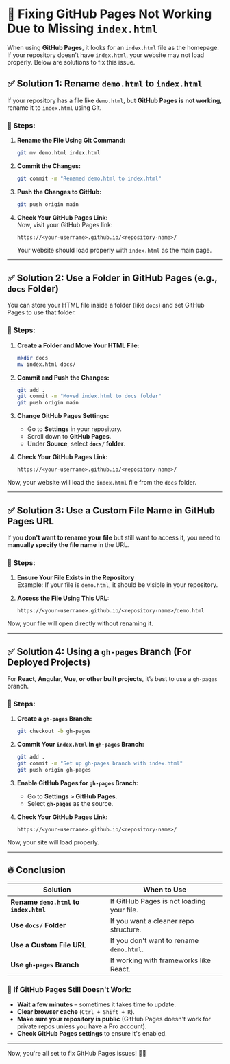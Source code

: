 # 🚀 Fixing GitHub Pages Not Working Due to Missing `index.html`

When using **GitHub Pages**, it looks for an `index.html` file as the homepage. If your repository doesn't have `index.html`, your website may not load properly. Below are solutions to fix this issue.

## ✅ Solution 1: Rename `demo.html` to `index.html`

If your repository has a file like `demo.html`, but **GitHub Pages is not working**, rename it to `index.html` using Git.

### 📌 Steps:

1. **Rename the File Using Git Command:**
   ```bash
   git mv demo.html index.html
   ```

2. **Commit the Changes:**
   ```bash
   git commit -m "Renamed demo.html to index.html"
   ```

3. **Push the Changes to GitHub:**
   ```bash
   git push origin main
   ```

4. **Check Your GitHub Pages Link:**  
   Now, visit your GitHub Pages link:
   ```
   https://<your-username>.github.io/<repository-name>/
   ```
   Your website should load properly with `index.html` as the main page.

---

## ✅ Solution 2: Use a Folder in GitHub Pages (e.g., `docs` Folder)

You can store your HTML file inside a folder (like `docs`) and set GitHub Pages to use that folder.

### 📌 Steps:

1. **Create a Folder and Move Your HTML File:**
   ```bash
   mkdir docs
   mv index.html docs/
   ```

2. **Commit and Push the Changes:**
   ```bash
   git add .
   git commit -m "Moved index.html to docs folder"
   git push origin main
   ```

3. **Change GitHub Pages Settings:**
   - Go to **Settings** in your repository.
   - Scroll down to **GitHub Pages**.
   - Under **Source**, select **`docs/` folder**.

4. **Check Your GitHub Pages Link:**
   ```
   https://<your-username>.github.io/<repository-name>/
   ```

Now, your website will load the `index.html` file from the `docs` folder.

---

## ✅ Solution 3: Use a Custom File Name in GitHub Pages URL

If you **don't want to rename your file** but still want to access it, you need to **manually specify the file name** in the URL.

### 📌 Steps:

1. **Ensure Your File Exists in the Repository**  
   Example: If your file is `demo.html`, it should be visible in your repository.

2. **Access the File Using This URL:**
   ```
   https://<your-username>.github.io/<repository-name>/demo.html
   ```

Now, your file will open directly without renaming it.

---

## ✅ Solution 4: Using a `gh-pages` Branch (For Deployed Projects)

For **React, Angular, Vue, or other built projects**, it’s best to use a `gh-pages` branch.

### 📌 Steps:

1. **Create a `gh-pages` Branch:**
   ```bash
   git checkout -b gh-pages
   ```

2. **Commit Your `index.html` in `gh-pages` Branch:**
   ```bash
   git add .
   git commit -m "Set up gh-pages branch with index.html"
   git push origin gh-pages
   ```

3. **Enable GitHub Pages for `gh-pages` Branch:**
   - Go to **Settings > GitHub Pages**.
   - Select **`gh-pages`** as the source.

4. **Check Your GitHub Pages Link:**
   ```
   https://<your-username>.github.io/<repository-name>/
   ```

Now, your site will load properly.

---

## 🔥 Conclusion

| Solution | When to Use |
|----------|------------|
| **Rename `demo.html` to `index.html`** | If GitHub Pages is not loading your file. |
| **Use `docs/` Folder** | If you want a cleaner repo structure. |
| **Use a Custom File URL** | If you don't want to rename `demo.html`. |
| **Use `gh-pages` Branch** | If working with frameworks like React. |

### 📢 If GitHub Pages Still Doesn't Work:
- **Wait a few minutes** – sometimes it takes time to update.
- **Clear browser cache** (`Ctrl + Shift + R`).
- **Make sure your repository is public** (GitHub Pages doesn't work for private repos unless you have a Pro account).
- **Check GitHub Pages settings** to ensure it's enabled.

---

Now, you're all set to fix GitHub Pages issues! 🚀✨
